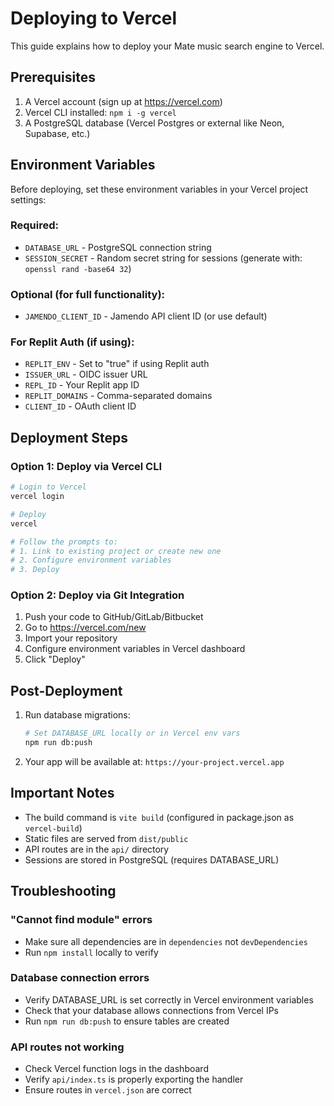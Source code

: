# Deploying to Vercel

This guide explains how to deploy your Mate music search engine to Vercel.

## Prerequisites

1. A Vercel account (sign up at https://vercel.com)
2. Vercel CLI installed: `npm i -g vercel`
3. A PostgreSQL database (Vercel Postgres or external like Neon, Supabase, etc.)

## Environment Variables

Before deploying, set these environment variables in your Vercel project settings:

### Required:
- `DATABASE_URL` - PostgreSQL connection string
- `SESSION_SECRET` - Random secret string for sessions (generate with: `openssl rand -base64 32`)

### Optional (for full functionality):
- `JAMENDO_CLIENT_ID` - Jamendo API client ID (or use default)

### For Replit Auth (if using):
- `REPLIT_ENV` - Set to "true" if using Replit auth
- `ISSUER_URL` - OIDC issuer URL
- `REPL_ID` - Your Replit app ID
- `REPLIT_DOMAINS` - Comma-separated domains
- `CLIENT_ID` - OAuth client ID

## Deployment Steps

### Option 1: Deploy via Vercel CLI

```bash
# Login to Vercel
vercel login

# Deploy
vercel

# Follow the prompts to:
# 1. Link to existing project or create new one
# 2. Configure environment variables
# 3. Deploy
```

### Option 2: Deploy via Git Integration

1. Push your code to GitHub/GitLab/Bitbucket
2. Go to https://vercel.com/new
3. Import your repository
4. Configure environment variables in Vercel dashboard
5. Click "Deploy"

## Post-Deployment

1. Run database migrations:
   ```bash
   # Set DATABASE_URL locally or in Vercel env vars
   npm run db:push
   ```

2. Your app will be available at: `https://your-project.vercel.app`

## Important Notes

- The build command is `vite build` (configured in package.json as `vercel-build`)
- Static files are served from `dist/public`
- API routes are in the `api/` directory
- Sessions are stored in PostgreSQL (requires DATABASE_URL)

## Troubleshooting

### "Cannot find module" errors
- Make sure all dependencies are in `dependencies` not `devDependencies`
- Run `npm install` locally to verify

### Database connection errors
- Verify DATABASE_URL is set correctly in Vercel environment variables
- Check that your database allows connections from Vercel IPs
- Run `npm run db:push` to ensure tables are created

### API routes not working
- Check Vercel function logs in the dashboard
- Verify `api/index.ts` is properly exporting the handler
- Ensure routes in `vercel.json` are correct
